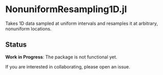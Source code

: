 # NonuniformResampling1D.jl

Takes 1D data sampled at uniform intervals and resamples it at arbitrary,
nonuniform locations. 

## Status

**Work in Progress**: The package is not functional yet. 

If you are interested in collaborating, please open an issue. 